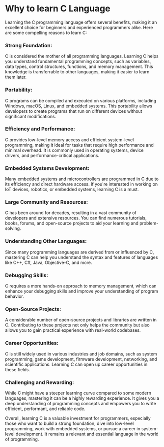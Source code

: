 # Why to learn C Language
Learning the C programming language offers several benefits, making it an excellent choice for beginners and experienced programmers alike. Here are some compelling reasons to learn C:

### Strong Foundation: 
C is considered the mother of all programming languages. Learning C helps you understand fundamental programming concepts, such as variables, data types, control structures, functions, and memory management. This knowledge is transferrable to other languages, making it easier to learn them later.
### Portability:
C programs can be compiled and executed on various platforms, including Windows, macOS, Linux, and embedded systems. This portability allows developers to create programs that run on different devices without significant modifications.
### Efficiency and Performance: 
C provides low-level memory access and efficient system-level programming, making it ideal for tasks that require high performance and minimal overhead. It is commonly used in operating systems, device drivers, and performance-critical applications.
### Embedded Systems Development:
Many embedded systems and microcontrollers are programmed in C due to its efficiency and direct hardware access. If you're interested in working on IoT devices, robotics, or embedded systems, learning C is a must.
### Large Community and Resources:
C has been around for decades, resulting in a vast community of developers and extensive resources. You can find numerous tutorials, books, forums, and open-source projects to aid your learning and problem-solving.
### Understanding Other Languages:
Since many programming languages are derived from or influenced by C, mastering C can help you understand the syntax and features of languages like C++, C#, Java, Objective-C, and more.
### Debugging Skills: 
C requires a more hands-on approach to memory management, which can enhance your debugging skills and improve your understanding of program behavior.
### Open-Source Projects:
A considerable number of open-source projects and libraries are written in C. Contributing to these projects not only helps the community but also allows you to gain practical experience with real-world codebases.
### Career Opportunities:
C is still widely used in various industries and job domains, such as system programming, game development, firmware development, networking, and scientific applications. Learning C can open up career opportunities in these fields.
### Challenging and Rewarding: 
While C might have a steeper learning curve compared to some modern languages, mastering it can be a highly rewarding experience. It gives you a deep understanding of programming concepts and empowers you to write efficient, performant, and reliable code.

Overall, learning C is a valuable investment for programmers, especially those who want to build a strong foundation, dive into low-level programming, work with embedded systems, or pursue a career in system-level development. It remains a relevant and essential language in the world of programming.
